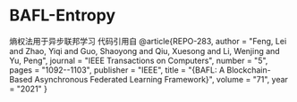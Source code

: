 # BAFL-Entropy
熵权法用于异步联邦学习
代码引用自
@article{REPO-283,
    author = "Feng, Lei and Zhao, Yiqi and Guo, Shaoyong and Qiu, Xuesong and Li, Wenjing and Yu, Peng",
    journal = "IEEE Transactions on Computers",
    number = "5",
    pages = "1092--1103",
    publisher = "IEEE",
    title = "{BAFL: A Blockchain-Based Asynchronous Federated Learning Framework}",
    volume = "71",
    year = "2021"
}